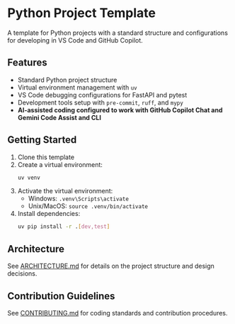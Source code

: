 # Python Project Template

A template for Python projects with a standard structure and configurations for developing in VS Code and GitHub Copilot.

## Features

- Standard Python project structure
- Virtual environment management with `uv`
- VS Code debugging configurations for FastAPI and pytest
- Development tools setup with `pre-commit`, `ruff`, and `mypy`
- **AI-assisted coding configured to work with GitHub Copilot Chat and Gemini Code Assist and CLI**

## Getting Started

1. Clone this template
2. Create a virtual environment:
    ```bash
    uv venv
    ```
3. Activate the virtual environment:
    - Windows: `.venv\Scripts\activate`
    - Unix/MacOS: `source .venv/bin/activate`
4. Install dependencies:
    ```bash
    uv pip install -r .[dev,test]
    ```

## Architecture

See [ARCHITECTURE.md](ARCHITECTURE.md) for details on the project structure and design decisions.

## Contribution Guidelines

See [CONTRIBUTING.md](CONTRIBUTING.md) for coding standards and contribution procedures.
